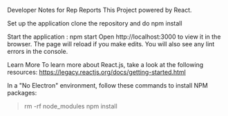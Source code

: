 Developer Notes for Rep Reports
This Project powered by React.

Set up the application
clone the repository and do npm install

Start the application :
npm start
Open http://localhost:3000 to view it in the browser. The page will reload if you make edits. You will also see any lint errors in the console.

Learn More
To learn more about React.js, take a look at the following resources:
https://legacy.reactjs.org/docs/getting-started.html

In a "No Electron" environment, follow these commands to install NPM packages:
> rm -rf node_modules
> npm install
